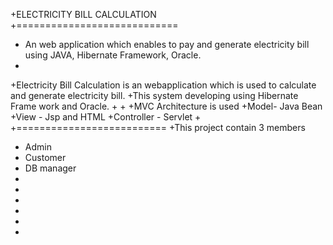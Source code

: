 +ELECTRICITY BILL CALCULATION
+============================
+ An web application which enables to pay and generate electricity bill using JAVA, Hibernate Framework, Oracle.
+
+Electricity Bill Calculation is an webapplication which is used to calculate and generate electricity bill.
+This system developing using Hibernate Frame work and Oracle.
+
+
+MVC Architecture is used
+Model- Java Bean
+View - Jsp and HTML
+Controller - Servlet 
+
+==========================
+This project contain 3 members
+ Admin
+ Customer
+ DB manager
+
+
+
+
+
+
